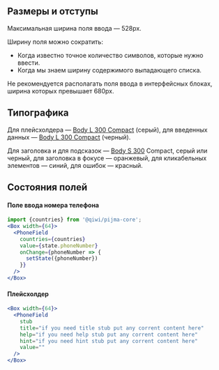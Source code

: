 ## Размеры и отступы

Максимальная ширина поля ввода — 528px.

Ширину поля можно сократить:
- Когда известно точное количество символов, которые нужно ввести.
- Когда мы знаем ширину содержимого выпадающего списка.

Не рекомендуется располагать поля ввода в интерфейсных блоках, ширина которых превышает 680px.

## Типографика

Для плейсхолдера — [Body L 300 Compact](#/Компоненты/Heading) (серый), для введенных данных — [Body L 300 Compact]() (черный).

Для заголовка и для подсказок — [Body S 300]() Compact, серый или черный, для заголовка в фокусе — оранжевый, для кликабельных элементов — синий, для ошибок — красный.

## Состояния полей

#### Поле ввода номера телефона

```jsx
import {countries} from '@qiwi/pijma-core';
<Box width={64}>
  <PhoneField
    countries={countries}
    value={state.phoneNumber}
    onChange={phoneNumber => {
      setState({phoneNumber})
    }}
  />
</Box>
```

#### Плейсхолдер

```jsx
<Box width={64}>
  <PhoneField
    stub
    title="if you need title stub put any corrent content here"
    help="if you need help stub put any corrent content here"
    hint="if you need hint stub put any corrent content here"
    value=""
  />
</Box>
```
